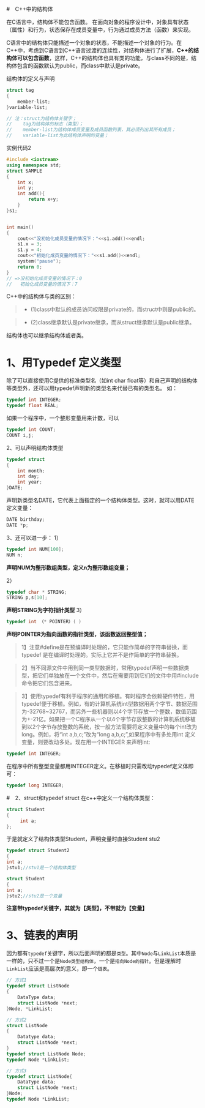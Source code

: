 #　C++中的结构体

在C语言中，结构体不能包含函数。
在面向对象的程序设计中，对象具有状态（属性）和行为，状态保存在成员变量中，行为通过成员方法（函数）来实现。

C语言中的结构体只能描述一个对象的状态，不能描述一个对象的行为。在C++中，考虑到C语言到C++语言过渡的连续性，对结构体进行了扩展，**C++的结构体可以包含函数**，这样，C++的结构体也具有类的功能，与class不同的是，结构体包含的函数默认为public，而class中默认是private。

结构体的定义与声明
```cpp
struct tag
{
    member-list;
}variable-list;

// 注：struct为结构体关键字；
//    tag为结构体的标志（类型）；
//    member-list为结构体成员变量及成员函数列表，其必须列出其所有成员；
//    variable-list为此结构体声明的变量；
```
实例代码2
```cpp
#include <iostream>
using namespace std;
struct SAMPLE
{
    int x;
    int y;
    int add(){
        return x+y;
    }
}s1;


int main()
{    
    cout<<"没初始化成员变量的情况下："<<s1.add()<<endl;
    s1.x = 3;
    s1.y = 4;
    cout<<"初始化成员变量的情况下："<<s1.add()<<endl;
    system("pause");
    return 0;  
}
// =>没初始化成员变量的情况下：0
//   初始化成员变量的情况下：7
```
C++中的结构体与类的区别： 

>* (1)class中默认的成员访问权限是private的，而struct中则是public的。

>* (2)class继承默认是private继承，而从struct继承默认是public继承。

结构体也可以继承结构体或者类。



# 1、用Typedef 定义类型

除了可以直接使用C提供的标准类型名（如int char float等）和自己声明的结构体等类型外，还可以用typedef声明新的类型名来代替已有的类型名。
如：
```cpp
typedef int INTEGER;
typedef float REAL;
```
如果一个程序中，一个整形变量用来计数，可以
```cpp
typedef int COUNT;
COUNT i,j;
```
2、可以声明结构体类型

```cpp
typedef struct
{
    int month;
    int day;
    int year;
}DATE;
```
声明新类型名DATE，它代表上面指定的一个结构体类型。这时，就可以用DATE定义变量：
```cpp
DATE birthday;
DATE *p;
```

3、还可以进一步：
1）
```cpp
typedef int NUM[100];
NUM n;
```
**声明NUM为整形数组类型，定义n为整形数组变量；**

2）
```cpp
typedef char * STRING;
STRING p,s[10];
```
**声明STRING为字符指针类型**
3）
```cpp
typedef int （* POINTER）( )
```
**声明POINTER为指向函数的指针类型，该函数返回整型值；**


> 1】注意#define是在预编译时处理的，它只能作简单的字符串替换，而typedef 是在编译时处理的。实际上它并不是作简单的字符串替换。

> 2】当不同源文件中用到同一类型数据时，常用typedef声明一些数据类型，把它们单独放在一个文件中，然后在需要用到它们的文件中用#include命令把它们包含进来。

> 3】使用typedef有利于程序的通用和移植。有时程序会依赖硬件特性，用typedef便于移植。例如，有的计算机系统int型数据用两个字节、数据范围为-32768~32767，而另外一些机器则以4个字节存放一个整数，数值范围为+-21亿。如果把一个C程序从一个以4个字节存放整数的计算机系统移植到以2个字节存放整数的系统，按一般方法需要将定义变量中的每个int改为long。例如，将“int a,b,c;”改为“long a,b,c;”,如果程序中有多处用int 定义变量，则要改动多处。现在用一个INTEGER 来声明int:
```cpp
typedef int INTEGER;
```
在程序中所有整型变量都用INTEGER定义。在移植时只需改动typedef定义体即可：
```cpp
typedef long INTEGER;
```

#　2、struct和typedef struct
在c++中定义一个结构体类型：
```cpp
struct Student  
{  
     int a;  
};　
```


于是就定义了结构体类型Student，声明变量时直接Student stu2

```cpp
typedef struct Student2  
{  
int a;  
}stu1;//stu1是一个结构体类型  
```

```cpp
struct Student  
{  
int a;  
}stu2;//stu2是一个变量  
```
**注意带typedef关键字，其就为【类型】，不带就为【变量】**


# 3、链表的声明

因为都有`typedef`关键字，所以后面声明的都是`类型`。其中`Node`与`LinkList`本质是一样的，只不过一个是`Node类型结构体`，一个是`指向Node的指针`。但是理解时`LinkList`应该是高层次的意义，即一个`链表`。
```cpp
// 方式1
typedef struct ListNode
{
    DataType data;
    struct ListNode *next;
}Node, *LinkList;

// 方式2
struct ListNode
{
    Datatype data;
    struct ListNode *next;
}
typedef struct ListNode Node;
typedef Node *LinkList;

// 方式3
typedef struct ListNode{
    DataType data;
    struct ListNode *next;
}Node;
typedef Node *LinkList;
```




